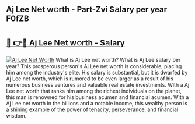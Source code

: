 ## Aj Lee N𝚎t w𝚘rth - Part-Zvi S𝚊lary per year F0fZB

# <h2><a href="http://gc0mqw.nevu.top/?p=Aj+Lee">🔗 👉🔴 Aj Lee N𝚎t w𝚘rth - S𝚊lary</a></h2>

[![Aj Lee N𝚎t W𝚘rth](https://i.imgur.com/Oavwk0R.jpeg)](http://gc0mqw.nevu.top/?p=Aj+Lee)
What is Aj Lee n𝚎t w𝚘rth? What is Aj Lee s𝚊lary per year?
This prosperous person's Aj Lee net worth is considerable, placing him among the industry's elite. His salary is substantial, but it is dwarfed by Aj Lee net worth, which is rumored to be even larger as a result of his numerous business ventures and valuable real estate investments. With a Aj Lee net worth that ranks him among the richest individuals on the planet, this man is renowned for his business acumen and financial acumen. With a Aj Lee net worth in the billions and a notable income, this wealthy person is a shining example of the power of tenacity, perseverance, and financial wisdom.
